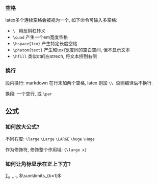 ### 空格

latex多个连续空格会被视为一个, 如下命令可输入多空格:
- `\ ` 用反斜杠转义
- `\quad` 产生一个em宽度空格
- `\hspace{1cm}` 产生特定长度空格
- `\phatom{text}` 产生和text宽度同的空白空间, 但不显示文本
- `\hfill` 类似qt的左strech, 将文本挤到右侧

### 换行

段内换行: markdown 在行末加两个空格, latex 则加 `\\`. 否则编译后不换行.

换段: 一个空行, 或 `\par`

## 公式

### 如何放大公式?

不同程度: `\large` `\Large` `\LARGE` `\huge` `\Huge`

作为修饰符, 修饰整个作用域: `{\large x}`

### 如何让角标显示在正上下方?

$\sum_{k=1}$, $\sum\limits_{k=1}$